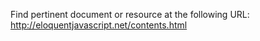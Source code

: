 Find pertinent document or resource at the following URL:
http://eloquentjavascript.net/contents.html
